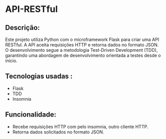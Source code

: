 # API-RESTful


## Descrição: 
Este projeto utiliza Python com o microframework Flask para criar uma API RESTful. A API aceita requisições HTTP e retorna dados no formato JSON. O desenvolvimento segue a metodologia Test-Driven Development (TDD), garantindo uma abordagem de desenvolvimento orientada a testes desde o início.

## Tecnologias usadas :
- Flask
- TDD
- Insomnia

## Funcionalidade:
- Recebe requisições HTTP com pelo insomnia, outro cliente HTTP.
- Retorna dados solicitados no formato JSON.

